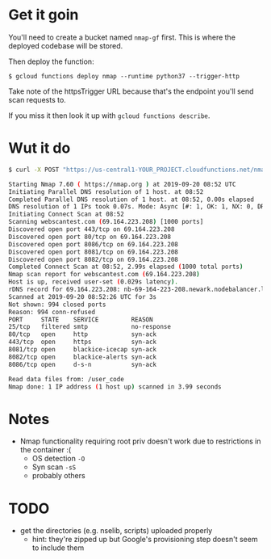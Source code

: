# Get it goin
You'll need to create a bucket named `nmap-gf` first. This is where the
deployed codebase will be stored.

Then deploy the function:

`$ gcloud functions deploy nmap --runtime python37 --trigger-http`

Take note of the httpsTrigger URL because that's the endpoint you'll send scan
requests to. 

If you miss it then look it up with `gcloud functions describe`.

# Wut it do
```bash
$ curl -X POST "https://us-central1-YOUR_PROJECT.cloudfunctions.net/nmap" -H "Content-Type: application/json" --data '{"args": "-sT --top-ports 1000 -Pn -vv -O webscantest.com"}'

Starting Nmap 7.60 ( https://nmap.org ) at 2019-09-20 08:52 UTC
Initiating Parallel DNS resolution of 1 host. at 08:52
Completed Parallel DNS resolution of 1 host. at 08:52, 0.00s elapsed
DNS resolution of 1 IPs took 0.07s. Mode: Async [#: 1, OK: 1, NX: 0, DR: 0, SF: 0, TR: 1, CN: 0]
Initiating Connect Scan at 08:52
Scanning webscantest.com (69.164.223.208) [1000 ports]
Discovered open port 443/tcp on 69.164.223.208
Discovered open port 80/tcp on 69.164.223.208
Discovered open port 8086/tcp on 69.164.223.208
Discovered open port 8081/tcp on 69.164.223.208
Discovered open port 8082/tcp on 69.164.223.208
Completed Connect Scan at 08:52, 2.99s elapsed (1000 total ports)
Nmap scan report for webscantest.com (69.164.223.208)
Host is up, received user-set (0.029s latency).
rDNS record for 69.164.223.208: nb-69-164-223-208.newark.nodebalancer.linode.com
Scanned at 2019-09-20 08:52:26 UTC for 3s
Not shown: 994 closed ports
Reason: 994 conn-refused
PORT     STATE    SERVICE         REASON
25/tcp   filtered smtp            no-response
80/tcp   open     http            syn-ack
443/tcp  open     https           syn-ack
8081/tcp open     blackice-icecap syn-ack
8082/tcp open     blackice-alerts syn-ack
8086/tcp open     d-s-n           syn-ack

Read data files from: /user_code
Nmap done: 1 IP address (1 host up) scanned in 3.99 seconds
```

# Notes
* Nmap functionality requiring root priv doesn't work due to restrictions in the
    container :(
  * OS detection `-O`
  * Syn scan `-sS`
  * probably others

# TODO
* get the directories (e.g. nselib, scripts) uploaded properly
  * hint: they're zipped up but Google's provisioning step doesn't seem to
      include them
